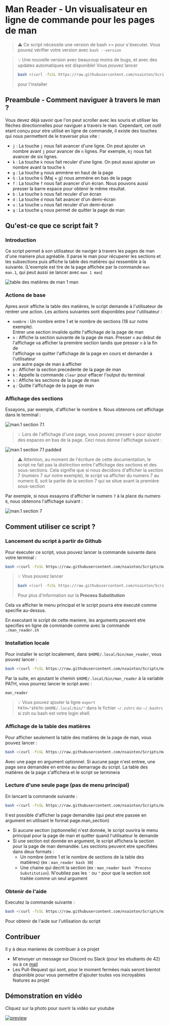 # Man Reader - Un visualisateur en ligne de commande pour les pages de man

> :warning: Ce script nécessite une version de bash >= pour s'éxecuter.
> Vous pouvez vérifier votre version avec `bash --version`

<blockquote>

:bulb: Une nouvelle version avec beaucoup moins de bugs, et avec
des updates automatiques est disponible! Vous pouvez lancer 
```bash
bash <(curl -fsSL https://raw.githubusercontent.com/nsainton/Scripts/main/man_reader.sh) -i
```
pour l'installer

</blockquote>

## Preambule - Comment naviguer à travers le man ?

Vous devez déjà savoir que l'on peut scroller avec les souris et utiliser
les flèches directionnelles pour naviguer a travers le man. Cependant, cet
outil etant conçu pour etre utilisé en ligne de commande, il existe des
touches qui nous permettent de le traverser plus vite :
- `j` : La touche `j` nous fait avancer d'une ligne. On peut ajouter un \
nombre avant `j` pour avancer de `n` lignes. Par exemple, `6j` nous fait \
avancer de six lignes.
- `k` : La touche `k` nous fait reculer d'une ligne. On peut aussi ajouter
un nombre avant la touche `k`
- `g` : La touche `g` nous ammène en haut de la page
- `G` : La touche `G` (Maj + g) nous ammène en bas de la page
- `f` : La touche `f` nous fait avancer d'un écran. Nous pouvons aussi \
presser la barre espace pour obtenir le même résultat.
- `b` : La touche `b` nous fait reculer d'un écran
- `d` : La touche `d` nous fait avancer d'un demi-écran
- `u` : La touche `u` nous fait reculer d'un demi-écran
- `q` : La touche `q` nous permet de quitter la page de man

## Qu'est-ce que ce script fait ?

### Introduction

Ce script permet à son utilisateur de naviger à travers les pages de man
d'une maniere plus agréable. Il parse le man pour récuperer les sections
et les subsections puis affiche la table des matières qui ressemble à la
suivante.
(L'exemple est tire de la page affichée par la commande `man man.1`, qui peut
aussi se lancer avec `man 1 man`)

![table des matières de man 1 man](/assets/man1_toc.png "man 1 man")

### Actions de base

Apres avoir affiche la table des matières, le script demande à l'utilisateur de
rentrer une action.
Les actions suivantes sont disponibles pour l'utilisateur :
- `nombre` : Un nombre entre 1 et le nombre de sections (18 sur notre exemple). \
Entrer une section invalide quitte l'affichage de la page de man
- `n` : Affiche la section suivante de la page de man. Presser `n` au debut de \
l'affichage va afficher la première section tandis que presser `n` à la fin de \
l'affichage va quitter l'affichage de la page en cours et demander à l'utilisateur \
une autre page de man à afficher
- `p` : Afficher la section precedente de la page de man
- `k` : Appelle la commande `clear` pour effacer l'output du terminal
- `s` : Affiche les sections de la page de man
- `q` : Quitte l'affichage de la page de man

### Affichage des sections

Essayons, par exemple, d'afficher le nombre `8`. Nous obtenons cet affichage dans le terminal :

![man.1 section 7.1](/assets/man1-8.png "section 7.1 of man in section 1")

> :bulb: Lors de l'affichage d'une page, vous pouvez presser `k` pour ajouter des espaces en
> bas de la page. Ceci nous donne l'affichage suivant : 

![man.1 section 7.1 padded](/assets/man1-8_padded.png "section 7.1 of man in section 1 with padding")

> :warning: Attention, au moment de l'écriture de cette documentation, le script ne fait pas
> la distinction entre l'affichage des sections et des sous-sections. Cela signifie que si nous
> decidons d'afficher la section 7 (numero 7 sur notre exemple), le script va afficher du numero
> 7 au numero 8, soit la partie de la section 7 qui se situe avant la première sous-section

Par exemple, si nous essayons d'afficher le numero `7` à la place du numero `8`, nous obtenons
l'affichage suivant :

![man.1 section 7](/assets/man1-7.png "section 7 of man in section 1")

## Comment utiliser ce script ?

### Lancement du script à partir de Github

Pour éxecuter ce script, vous pouvez lancer la commande suivante dans votre terminal :

```bash
bash <(curl -fsSL https://raw.githubusercontent.com/nsainton/Scripts/main/man_reader.sh)
```

<blockquote>

:bulb: Vous pouvez lancer
```bash
bash <(curl -fsSL https://raw.githubusercontent.com/nsainton/Scripts/main/man_reader.sh) bash 30
```
Pour plus d'information sur la **Process Substitution**

</blockquote>

Cela va afficher le menu principal et le script pourra etre éxecuté comme specifie au-dessus.

En executant le script de cette maniere, les arguments peuvent etre specifies en ligne de commande
comme avec la commande `./man_reader.sh`

### Installation locale

Pour installer le script localement, dans `$HOME/.local/bin/man_reader`, vous pouvez lancer :
```bash
bash <(curl -fsSL https://raw.githubusercontent.com/nsainton/Scripts/main/man_reader.sh) -i
```
Par la suite, en ajoutant le chemin `$HOME/.local/bin/man_reader` à la variable PATH, vous pourrez lancer le script avec :
```bash
man_reader
```

> :bulb: Vous pouvez ajouter la ligne `export PATH="$PATH:$HOME/.local/bin/"` dans le fichier
> `~/.zshrc` ou `~/.bashrc` si zsh ou bash est votre login shell.

### Affichage de la table des matières

Pour afficher seulement la table des matières de la page de man, vous pouvez lancer :
```bash
bash <(curl -fsSL https://raw.githubusercontent.com/nsainton/Scripts/main/man_reader.sh) -l [page]
```
Avec une page en argument optionnel. Si aucune page n'est entree, une page sera demandée en entrée au demarrage du script.
La table des matières de la page s'affichera et le script se terminera

### Lecture d'une seule page (pas de menu principal)

En lancant la commande suivante :
```bash
bash <(curl -fsSL https://raw.githubusercontent.com/nsainton/Scripts/main/man_reader.sh) -page [section]
```
Il est  possible d'afficher la page demandée (qui peut etre passee en argument en utilisant le format page.man\_section)
- Si aucune section (optionnelle) n'est donnée, le script ouvrira le menu principal pour la page de man et quitter quand l'utilisateur le demande
- Si une section est donnée en argument, le script affichera la section pour la page de man demandée.
Les sections peuvent etre specifiées dans deux formats :
	- Un nombre (entre 1 et le nombre de sections de la table des matières) (ex : `man_reader bash 30`)
	- Une chaine qui decrit la section (ex : `man_reader bash 'Process Substitution`). N'oubliez pas les `'` ou `"` pour que la section soit traitée comme un seul argument

### Obtenir de l'aide

Executez la commande suivante :
```bash
bash <(curl -fsSL https://raw.githubusercontent.com/nsainton/Scripts/main/man_reader.sh) -h
```
Pour obtenir de l'aide sur l'utilisation du script

## Contribuer

Il y à deux manieres de contribuer à ce projet
- M'envoyer un message sur Discord ou Slack (pour les etudiants de 42) ou à ce [mail](mailto:nsainton@student.42.fr?subject=[man_reader])
- Les Pull-Request qui sont, pour le moment fermées mais seront bientot disponible pour vous permettre d'ajouter toutes vos incroyables features au projet

## Démonstration en vidéo

Cliquez sur la photo pour ouvrir la vidéo sur youtube

[![preview](/assets/preview.png)](https://youtu.be/no9y0Kk-3hs)
